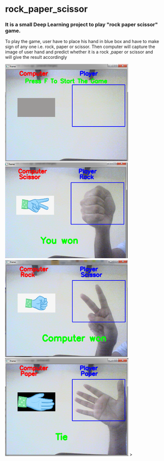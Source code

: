 # rock_paper_scissor
<h3>It is a small Deep Learning project to play "rock paper scissor" game.</h3>
<p>To play the game, user have to place his hand in blue box and have to make sign of any one i.e. rock, paper or scissor. Then computer will capture the image of user hand and predict whether it is a rock ,paper or scissor and will give the result accordingly</p>
<span>
  <img src="start.png" width="400" title="Starting interface">
</span>
<span >
  <img src="play1.png" width="400" title="Starting interface">
</span>
<span >
  <img src="play2.png" width="400" title="Starting interface">
</span>
<span>
  <img src="play3.png" width="400" title="Starting interface">
</span>
>
